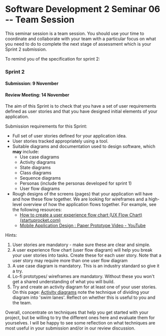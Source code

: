 # Software Development 2 Seminar 06 -- Team Session

This seminar session is a team session. You should use your time to coordinate and collaborate with your team with a particular focus on what you need to do to complete the next stage of assessment which is your Sprint 2 submission.

To remind you of the specification for sprint 2:

### Sprint 2

#### Submission: 9 November

#### Review Meeting: 14 November

The aim of this Sprint is to check that you have a set of user requirements defined as user stories and that you have designed initial elements of your application.

Submission requirements for this Sprint:

- Full set of user stories defined for your application idea.
- User stories tracked appropriately using a tool.
- Suitable diagrams and documentation used to design software, which __may__ include:
  - Use case diagrams
  - Activity diagrams
  - State diagrams
  - Class diagrams
  - Sequence diagrams
  - Personas (include the personas developed for sprint 1)
  - User flow diagrams
- Rough designs of the screens (pages) that your application will have and how these flow together. We are looking for wireframes and a high-level overview of how the application flows together. For example, see the following resources:
  - [How to create a user experience flow chart (UX Flow Chart) (startuprocket.com)](https://www.startuprocket.com/articles/how-to-create-a-user-experience-flow-chart-ux-flow-chart)
  - [Mobile Application Design : Paper Prototype Video - YouTube](https://www.youtube.com/watch?v=y20E3qBmHpg)



Hints:

1. User stories are mandatory - make sure these are clear and simple.
3. A user experience flow chart (user flow diagram) will help you break your user stories into tasks.  Create these for each user story.  Note that a user story may require more than one user flow diagram
4. A use case diagram is mandatory.  This is an industry standard so give it a try.
5. Lo-fi prototypes/ wireframes are mandatory. Without these you won't get a shared understanding of what you will build.
6. Try and create an activity diagram for at least one of your user stories.  On this page: [Activity diagrams](http://agilemodeling.com/style/activityDiagram.htm) note the technique of dividing your diagram into 'swim lanes'.  Reflect on whether this is useful to you and the team.

Overall, concentrate on techniques that help you get started with your project, but be willing to try the different ones here and evaluate them for yourselves.  I will be happy to see some reflection on what techniques are most useful in your submission and/or in our review discussion.


